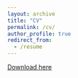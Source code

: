 ```yaml
---
layout: archive
title: "CV"
permalink: /cv/
author_profile: true
redirect_from:
  - /resume
---
```


[Download here](http://weeseml.github.io/files/Weese_CV2.pdf)
